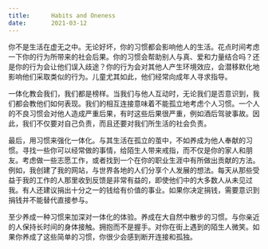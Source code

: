 ```yaml
---
title:      Habits and Oneness
date:       2021-03-12
---
```


你不是生活在虚无之中。无论好坏，你的习惯都会影响他人的生活。花点时间考虑一下你的行为所带来的社会后果。你的习惯会帮助别人与真、爱和力量结合吗？还是你的行为会让他们误入歧途？你的行为会对其他人产生环境效应，会潜移默化地影响他们采取类似的行为。儿童尤其如此，他们经常向成年人寻求指导。

一体化教会我们，我们都是榜样。当我们与他人互动时，无论我们是否意识到，我们都会教他们如何表现。我们的相互连接意味着不能孤立地考虑个人习惯。一个人的不良习惯会对他人造成严重后果，有时这些后果很严重，例如酒后驾驶事故。因此，我们不仅要对自己负责，而且还要对我们所生活的社会负责。

最后，用习惯来强化一体化。与其生活在孤立的茧中，不如养成为他人奉献的习惯。寻找一些你可以经常做的事情，给陌生人带来戒指，而不仅是你的家人和朋友。考虑做一些志愿工作，或者找到一个在你的职业生涯中有所做出贡献的方法。例如，我创建了我的网站，与世界各地的人们分享个人发展的想法。每天从那些受益于我的工作的人那里收到反馈是非常有益的，即使他们中的大多数人从未见过我。有人还建议捐出十分之一的钱给有价值的事业。如果你决定捐钱，需要意识到捐钱并不能替代直接参与。

至少养成一种习惯来加深对一体化的体验。养成在大自然中散步的习惯。与你亲近的人保持长时间的身体接触。拥抱而不是握手。对你在街上遇到的陌生人微笑。如果你养成了这些简单的习惯，你很少会感到断开连接和孤独。

